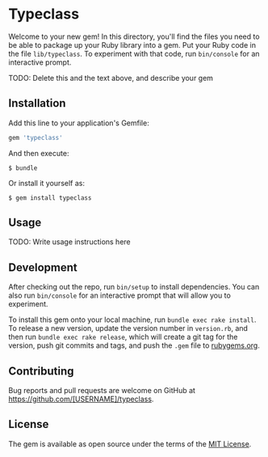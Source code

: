 # Typeclass

Welcome to your new gem! In this directory, you'll find the files you need to be able to package up your Ruby library into a gem. Put your Ruby code in the file `lib/typeclass`. To experiment with that code, run `bin/console` for an interactive prompt.

TODO: Delete this and the text above, and describe your gem

## Installation

Add this line to your application's Gemfile:

```ruby
gem 'typeclass'
```

And then execute:

    $ bundle

Or install it yourself as:

    $ gem install typeclass

## Usage

TODO: Write usage instructions here

## Development

After checking out the repo, run `bin/setup` to install dependencies. You can also run `bin/console` for an interactive prompt that will allow you to experiment.

To install this gem onto your local machine, run `bundle exec rake install`. To release a new version, update the version number in `version.rb`, and then run `bundle exec rake release`, which will create a git tag for the version, push git commits and tags, and push the `.gem` file to [rubygems.org](https://rubygems.org).

## Contributing

Bug reports and pull requests are welcome on GitHub at https://github.com/[USERNAME]/typeclass.


## License

The gem is available as open source under the terms of the [MIT License](http://opensource.org/licenses/MIT).

